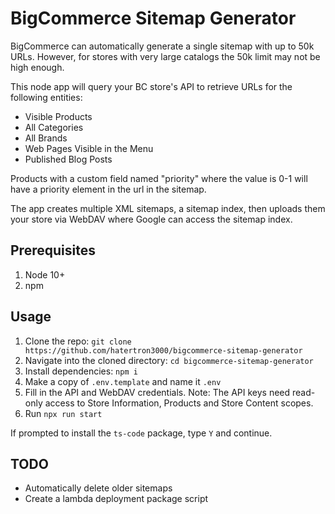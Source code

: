 # BigCommerce Sitemap Generator
BigCommerce can automatically generate a single sitemap with up to 50k URLs. However, for stores with very large catalogs the 50k limit may not be high enough.

This node app will query your BC store's API to retrieve URLs for the following entities:
- Visible Products
- All Categories
- All Brands
- Web Pages Visible in the Menu
- Published Blog Posts

Products with a custom field named "priority" where the value is 0-1 will have a priority element in the url in the sitemap.

The app creates multiple XML sitemaps, a sitemap index, then uploads them your store via WebDAV where Google can access the sitemap index.

## Prerequisites
1. Node 10+
2. npm

## Usage
1. Clone the repo: `git clone https://github.com/hatertron3000/bigcommerce-sitemap-generator`
3. Navigate into the cloned directory: `cd bigcommerce-sitemap-generator`
4. Install dependencies: `npm i`
5. Make a copy of `.env.template` and name it `.env`
6. Fill in the API and WebDAV credentials. Note: The API keys need read-only access to Store Information, Products and Store Content scopes.
7. Run `npx run start`

If prompted to install the `ts-code` package, type `Y` and continue.

## TODO
- Automatically delete older sitemaps
- Create a lambda deployment package script